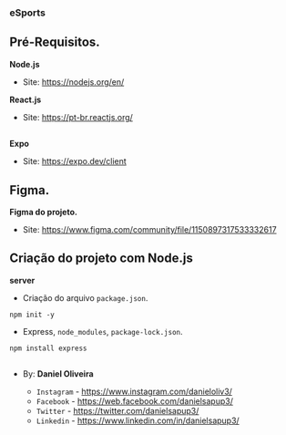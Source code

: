### eSports

## Pré-Requisitos.

**Node.js**
- Site: https://nodejs.org/en/

**React.js**
- Site: https://pt-br.reactjs.org/

##

**Expo**
- Site: https://expo.dev/client

## Figma.

**Figma do projeto.**
- Site:  https://www.figma.com/community/file/1150897317533332617

## Criação do projeto com Node.js
**server**
- Criação do arquivo `package.json`.
```
npm init -y
```
- Express, `node_modules`, `package-lock.json`.
```
npm install express
```
































##



##

- By:  **Daniel Oliveira**

  - `Instagram` - https://www.instagram.com/danieloliv3/
  - `Facebook` - https://web.facebook.com/danielsapup3/
  - `Twitter` - https://twitter.com/danielsapup3/
  - `Linkedin` - https://www.linkedin.com/in/danielsapup3/

  ##
